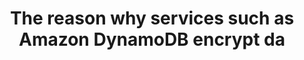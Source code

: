 ---
layout: all-exams
title: "The reason why services such as Amazon DynamoDB encrypt da"
blurb: "Encrypting data, even the data that sits securely on the hard drive (aka data at rest), is a well proven best practice for securing data. By encrypting"
quid: 185
---
